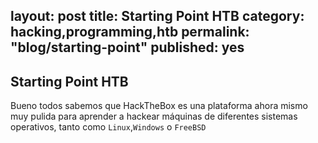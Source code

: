 layout: post
title: Starting Point HTB
category: hacking,programming,htb
permalink: "blog/starting-point"
published: yes
---

## Starting Point HTB

Bueno todos sabemos que HackTheBox es una plataforma ahora mismo muy pulida para aprender a hackear máquinas de diferentes sistemas operativos, tanto como `Linux`,`Windows` o `FreeBSD`

